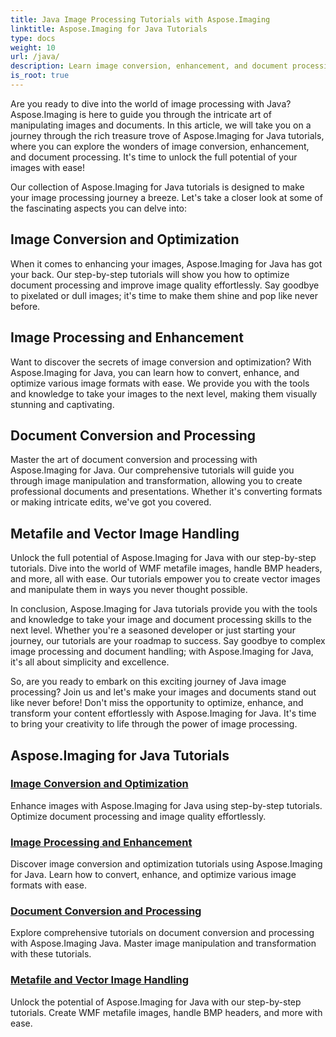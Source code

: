 ```yaml
---
title: Java Image Processing Tutorials with Aspose.Imaging
linktitle: Aspose.Imaging for Java Tutorials
type: docs
weight: 10
url: /java/
description: Learn image conversion, enhancement, and document processing with Aspose.Imaging for Java. Optimize images effortlessly with our tutorials.
is_root: true
---
```


Are you ready to dive into the world of image processing with Java? Aspose.Imaging is here to guide you through the intricate art of manipulating images and documents. In this article, we will take you on a journey through the rich treasure trove of Aspose.Imaging for Java tutorials, where you can explore the wonders of image conversion, enhancement, and document processing. It's time to unlock the full potential of your images with ease!

Our collection of Aspose.Imaging for Java tutorials is designed to make your image processing journey a breeze. Let's take a closer look at some of the fascinating aspects you can delve into:

## Image Conversion and Optimization

When it comes to enhancing your images, Aspose.Imaging for Java has got your back. Our step-by-step tutorials will show you how to optimize document processing and improve image quality effortlessly. Say goodbye to pixelated or dull images; it's time to make them shine and pop like never before.

## Image Processing and Enhancement

Want to discover the secrets of image conversion and optimization? With Aspose.Imaging for Java, you can learn how to convert, enhance, and optimize various image formats with ease. We provide you with the tools and knowledge to take your images to the next level, making them visually stunning and captivating.

## Document Conversion and Processing

Master the art of document conversion and processing with Aspose.Imaging for Java. Our comprehensive tutorials will guide you through image manipulation and transformation, allowing you to create professional documents and presentations. Whether it's converting formats or making intricate edits, we've got you covered.

## Metafile and Vector Image Handling

Unlock the full potential of Aspose.Imaging for Java with our step-by-step tutorials. Dive into the world of WMF metafile images, handle BMP headers, and more, all with ease. Our tutorials empower you to create vector images and manipulate them in ways you never thought possible.

In conclusion, Aspose.Imaging for Java tutorials provide you with the tools and knowledge to take your image and document processing skills to the next level. Whether you're a seasoned developer or just starting your journey, our tutorials are your roadmap to success. Say goodbye to complex image processing and document handling; with Aspose.Imaging for Java, it's all about simplicity and excellence.

So, are you ready to embark on this exciting journey of Java image processing? Join us and let's make your images and documents stand out like never before! Don't miss the opportunity to optimize, enhance, and transform your content effortlessly with Aspose.Imaging for Java. It's time to bring your creativity to life through the power of image processing.

## Aspose.Imaging for Java Tutorials
### [Image Conversion and Optimization](./image-conversion-and-optimization/)
Enhance images with Aspose.Imaging for Java using step-by-step tutorials. Optimize document processing and image quality effortlessly.
### [Image Processing and Enhancement](./image-processing-and-enhancement/)
Discover image conversion and optimization tutorials using Aspose.Imaging for Java. Learn how to convert, enhance, and optimize various image formats with ease.
### [Document Conversion and Processing](./document-conversion-and-processing/)
Explore comprehensive tutorials on document conversion and processing with Aspose.Imaging Java. Master image manipulation and transformation with these tutorials.
### [Metafile and Vector Image Handling](./metafile-and-vector-image-handling/)
Unlock the potential of Aspose.Imaging for Java with our step-by-step tutorials. Create WMF metafile images, handle BMP headers, and more with ease.